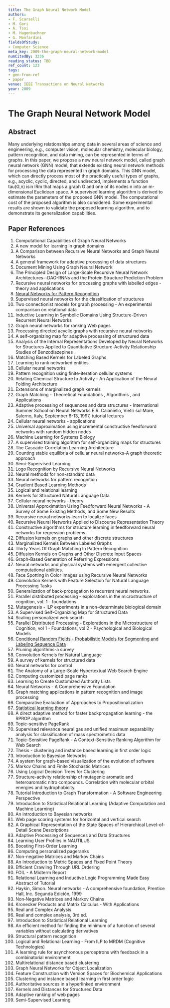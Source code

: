 ```yaml
---
title: The Graph Neural Network Model
authors:
- F. Scarselli
- M. Gori
- A. Tsoi
- M. Hagenbuchner
- G. Monfardini
fieldsOfStudy:
- Computer Science
meta_key: 2009-the-graph-neural-network-model
numCitedBy: 3236
reading_status: TBD
ref_count: 123
tags:
- gen-from-ref
- paper
venue: IEEE Transactions on Neural Networks
year: 2009
---
```


# The Graph Neural Network Model

## Abstract

Many underlying relationships among data in several areas of science and engineering, e.g., computer vision, molecular chemistry, molecular biology, pattern recognition, and data mining, can be represented in terms of graphs. In this paper, we propose a new neural network model, called graph neural network (GNN) model, that extends existing neural network methods for processing the data represented in graph domains. This GNN model, which can directly process most of the practically useful types of graphs, e.g., acyclic, cyclic, directed, and undirected, implements a function tau(G,n) isin IRm that maps a graph G and one of its nodes n into an m-dimensional Euclidean space. A supervised learning algorithm is derived to estimate the parameters of the proposed GNN model. The computational cost of the proposed algorithm is also considered. Some experimental results are shown to validate the proposed learning algorithm, and to demonstrate its generalization capabilities.

## Paper References

1. Computational Capabilities of Graph Neural Networks
2. A new model for learning in graph domains
3. A Comparison between Recursive Neural Networks and Graph Neural Networks
4. A general framework for adaptive processing of data structures
5. Document Mining Using Graph Neural Network
6. The Principled Design of Large-Scale Recursive Neural Network Architectures--DAG-RNNs and the Protein Structure Prediction Problem
7. Recursive neural networks for processing graphs with labelled edges - theory and applications
8. [Neural Networks for Pattern Recognition](1993-neural-networks-for-pattern-recognition)
9. Supervised neural networks for the classification of structures
10. Two connectionist models for graph processing - An experimental comparison on relational data
11. Inductive Learning in Symbolic Domains Using Structure-Driven Recurrent Neural Networks
12. Graph neural networks for ranking Web pages
13. Processing directed acyclic graphs with recursive neural networks
14. A self-organizing map for adaptive processing of structured data
15. Analysis of the Internal Representations Developed by Neural Networks for Structures Applied to Quantitative Structure-Activity Relationship Studies of Benzodiazepines
16. Matching Based Kernels for Labeled Graphs
17. Learning to rank networked entities
18. Cellular neural networks
19. Pattern recognition using finite-iteration cellular systems
20. Relating Chemical Structure to Activity - An Application of the Neural Folding Architecture
21. Extensions of marginalized graph kernels
22. Graph Matching - Theoretical Foundations , Algorithms , and Applications
23. Adaptive processing of sequences and data structures - International Summer School on Neural Networks E.R. Caianiello, Vietri sul Mare, Salerno, Italy, September 6-13, 1997, tutorial lectures
24. Cellular neural networks - applications
25. Universal approximation using incremental constructive feedforward networks with random hidden nodes
26. Machine Learning for Systems Biology
27. A supervised training algorithm for self-organizing maps for structures
28. The Cascade-Correlation Learning Architecture
29. Counting stable equilibria of cellular neural networks-A graph theoretic approach
30. Semi-Supervised Learning
31. Logo Recognition by Recursive Neural Networks
32. Neural methods for non-standard data
33. Neural networks for pattern recognition
34. Gradient Based Learning Methods
35. Logical and relational learning
36. Kernels for Structured Natural Language Data
37. Cellular neural networks - theory
38. Universal Approximation Using Feedforward Neural Networks - A Survey of Some Existing Methods, and Some New Results
39. Recursive neural networks learn to localize faces
40. Recursive Neural Networks Applied to Discourse Representation Theory
41. Constructive algorithms for structure learning in feedforward neural networks for regression problems
42. Diffusion kernels on graphs and other discrete structures
43. Marginalized Kernels Between Labeled Graphs
44. Thirty Years Of Graph Matching In Pattern Recognition
45. Diffusion Kernels on Graphs and Other Discrete Input Spaces
46. Graph-Based Generation of Referring Expressions
47. Neural networks and physical systems with emergent collective computational abilities.
48. Face Spotting in Color Images using Recursive Neural Networks
49. Convolution Kernels with Feature Selection for Natural Language Processing Tasks
50. Generalization of back-propagation to recurrent neural networks.
51. Parallel distributed processing - explorations in the microstructure of cognition, vol. 1 - foundations
52. Mutagenesis - ILP experiments in a non-determinate biological domain
53. A Supervised Self-Organizing Map for Structured Data
54. Scaling personalized web search
55. Parallel Distributed Processing - Explorations in the Microstructure of Cognition, vol 1 - Foundations, vol 2 - Psychological and Biological Models
56. [Conditional Random Fields - Probabilistic Models for Segmenting and Labeling Sequence Data](2001-conditional-random-fields-probabilistic-models-for-segmenting-and-labeling-sequence-data)
57. Pruning algorithms-a survey
58. Convolution Kernels for Natural Language
59. A survey of kernels for structured data
60. Neural networks for control
61. The Anatomy of a Large-Scale Hypertextual Web Search Engine
62. Computing customized page ranks
63. Learning to Create Customized Authority Lists
64. Neural Networks - A Comprehensive Foundation
65. Graph matching applications in pattern recognition and image processing
66. Comparative Evaluation of Approaches to Propositionalization
67. [Statistical learning theory](1998-statistical-learning-theory)
68. A direct adaptive method for faster backpropagation learning - the RPROP algorithm
69. Topic-sensitive PageRank
70. Supervised relevance neural gas and unified maximum separability analysis for classification of mass spectrometric data
71. Topic-Sensitive PageRank - A Context-Sensitive Ranking Algorithm for Web Search
72. Thesis - clustering and instance based learning in first order logic
73. Introduction to Bayesian Networks
74. A system for graph-based visualization of the evolution of software
75. Markov Chains and Finite Stochastic Matrices
76. Using Logical Decision Trees for Clustering
77. Structure-activity relationship of mutagenic aromatic and heteroaromatic nitro compounds. Correlation with molecular orbital energies and hydrophobicity.
78. Tutorial Introduction to Graph Transformation - A Software Engineering Perspective
79. Introduction to Statistical Relational Learning (Adaptive Computation and Machine Learning)
80. An introduction to Bayesian networks
81. Web page scoring systems for horizontal and vertical search
82. A Graphical Representation of the State Spaces of Hierarchical Level-of-Detail Scene Descriptions
83. Adaptive Processing of Sequences and Data Structures
84. Learning User Profiles in NAUTILUS
85. Boosting First-Order Learning
86. Computing personalized pageranks
87. Non-negative Matrices and Markov Chains
88. An Introduction to Metric Spaces and Fixed Point Theory
89. Efficient Crawling Through URL Ordering
90. FOIL - A Midterm Report
91. Relational Learning and Inductive Logic Programming Made Easy Abstract of Tutorial
92. Haykin, Simon. Neural networks - A comprehensive foundation, Prentice Hall, Inc. Segunda Edición, 1999
93. Non‐Negative Matrices and Markov Chains
94. Kronecker Products and Matrix Calculus - With Applications
95. Real and Complex Analysis
96. Real and complex analysis, 3rd ed.
97. Introduction to Statistical Relational Learning
98. An efficient method for finding the minimum of a function of several variables without calculating derivatives
99. Structural pattern recognition
100. Logical and Relational Learning - From ILP to MRDM (Cognitive Technologies)
101. A learning rule for asynchronous perceptrons with feedback in a combinatorial environment
102. Multirelational distance based clustering
103. Graph Neural Networks for Object Localization
104. Feature Construction with Version Spaces for Biochemical Applications
105. Clustering and instance based learning in first order logic
106. Authoritative sources in a hyperlinked environment
107. Kernels and Distances for Structured Data
108. Adaptive ranking of web pages
109. Semi-Supervised Learning
